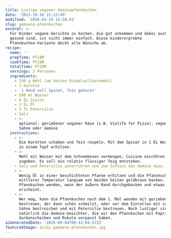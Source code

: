 ```yaml
---
title: Lustige veganer Gemüsepfannkuchen
date: '2013-10-16 21:13:49'
modified: '2016-01-19 14:50:42'
slug: gemuese-pfannkuchen
excerpt: >-
  Für Kinder vegane Gerichte zu kochen, die gut ankommen und dabei auch noch
  gesund sind, ist nicht immer einfach. Diese kindererprobte
  Pfannkuchen-Variante deckt alle Wünsche ab.
recipe:
  name: ''
  prepTime: PT10M
  cookTime: PT10M
  totalTime: PT20M
  servings: 2 Personen
  ingredients:
    - 250 g Mehl (am besten Dinkelvollkornmehl)
    - 1 Karotte
    - '1 Hand voll Spinat, fein gehackt'
    - 500 ml Wasser
    - 6 EL Cuisin
    - 2 EL Öl
    - 2 TL Petersilie
    - Salz
    - >-
      optional: geriebener veganer Käse (z.B. Violife for Pizza), vegane saure
      Sahne oder Gemüse
  instructions:
    - >-
      Die Karotten schaben und fein raspeln. Mit dem Spinat in 1 EL Wasser kurz
      in einem Topf erhitzen.
    - >-
      Mehl mit Wasser mit dem Schneebesen vermengen, Cuisine einrühren und Öl
      zugeben. Es soll ein relativ flüssiger Teig entstehen.
    - Salz und Petersilie unterrühren und zum Schluss das Gemüse dazu.
    - >-
      Wenig Öl in einer beschichteten Pfanne erhitzen und die Pfannkuchen bei
      mittlerer Temperatur langsam von beiden Seiten goldbraun backen.
      Pfannkuchen wenden, wenn der äußere Rand durchgebacken und etwas bräunlich
      erscheint.
    - >-
      Wer mag, kann die Pfannkuchen nach dem 1. Mal wenden mit geriebenem Käse
      bestreuen, der dann schön schmilzt, oder vor dem Einrollen mit saurer
      Sahne bestreichen und mit Petersilie bestreuen. Noch lustiger sind
      natürlich die Gemüse-Gesichter, die wir den Pfannkuchen mit Paprika,
      Gurkenscheiben und Rukola verpasst haben.
aiGeneratedDate: '2025-09-04T09:43:04.572Z'
featuredImage: ai/ai-gemuese-pfannkuchen.jpg
---
```


[<!-- Image removed (no copyright): gemüsegesicht.jpg -->](https://www.veganblatt.com/i/gemüsegesicht.jpg)
